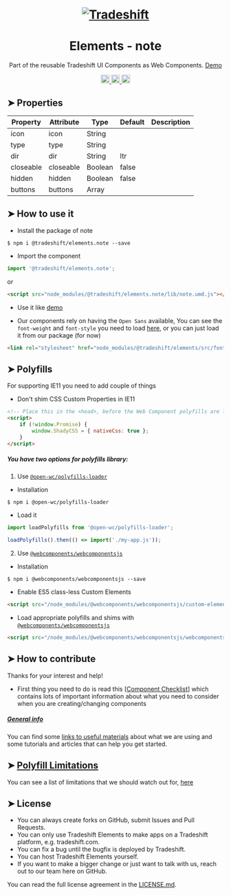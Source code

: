 <h1 align="center">
    <a href="https://tradeshift.com/">
      <img alt="Tradeshift" src="https://tradeshift.com/wp-content/themes/Tradeshift/img/brand/logo-black.png"/>
    </a>
</h1>

<h1 align="center">Elements - note</h1>

<p align="center">
  Part of the reusable Tradeshift UI Components as Web Components.
    <a href="https://tradeshift.github.io/elements/?path=/story/ts-note--default">
      Demo
    </a>
</p>

<p align="center">
    <a href="https://www.npmjs.com/package/@tradeshift/elements.note">
      <img alt="NPM Version" src="https://badgen.net/npm/v/@tradeshift/elements.note" height="20"/>
    </a>
    <a href="https://npmcharts.com/compare/@tradeshift/elements.note?minimal=true">
		  <img alt="Downloads per month" src="https://badgen.net/npm/dm/@tradeshift/elements.note" height="20"/>
		</a>
		<a href="https://www.npmjs.com/browse/depended/@tradeshift/elements.note">
		  <img alt="Dependent packages" src="https://badgen.net/npm/dependents/@tradeshift/elements.note" height="20"/>
		</a>
</p>

<style>
  table {
      width:100%;
  }
</style>

## ➤ Properties

| Property  | Attribute | Type    | Default | Description |
| --------- | --------- | ------- | ------- | ----------- |
| icon      | icon      | String  |         |             |
| type      | type      | String  |         |             |
| dir       | dir       | String  | ltr     |             |
| closeable | closeable | Boolean | false   |             |
| hidden    | hidden    | Boolean | false   |             |
| buttons   | buttons   | Array   |         |             |

## ➤ How to use it

- Install the package of note

```shell
$ npm i @tradeshift/elements.note --save
```

- Import the component

```js
import '@tradeshift/elements.note';
```

or

```html
<script src="node_modules/@tradeshift/elements.note/lib/note.umd.js"></script>
```

- Use it like [demo]("https://tradeshift.github.io/elements/?path=/story/ts-note--default")

- Our components rely on having the `Open Sans` available, You can see the `font-weight` and `font-style` you need to load [here](https://github.com/Tradeshift/elements/blob/master/packages/core/src/fonts.css), or you can just load it from our package (for now)

```html
<link rel="stylesheet" href="node_modules/@tradeshift/elements/src/fonts.css" />
```

## ➤ Polyfills

For supporting IE11 you need to add couple of things

- Don't shim CSS Custom Properties in IE11

```html
<!-- Place this in the <head>, before the Web Component polyfills are loaded -->
<script>
	if (!window.Promise) {
		window.ShadyCSS = { nativeCss: true };
	}
</script>
```

##### You have two options for polyfills library:

1. Use [`@open-wc/polyfills-loader`](https://github.com/open-wc/open-wc/tree/master/packages/polyfills-loader)

- Installation

```shell
$ npm i @open-wc/polyfills-loader
```

- Load it

```js
import loadPolyfills from '@open-wc/polyfills-loader';

loadPolyfills().then(() => import('./my-app.js'));
```

2. Use [`@webcomponents/webcomponentsjs`](https://github.com/webcomponents/polyfills/tree/master/packages/webcomponentsjs)

- Installation

```hell
$ npm i @webcomponents/webcomponentsjs --save
```

- Enable ES5 class-less Custom Elements

```html
<script src="/node_modules/@webcomponents/webcomponentsjs/custom-elements-es5-adapter.js"></script>
```

- Load appropriate polyfills and shims with [`@webcomponents/webcomponentsjs`](https://github.com/webcomponents/webcomponentsjs)

```html
<script src="/node_modules/@webcomponents/webcomponentsjs/webcomponents-loader.js" defer></script>
```

## ➤ How to contribute

Thanks for your interest and help!

- First thing you need to do is read this [[Component Checklist](https://github.com/Tradeshift/elements/wiki/Component-checklist)] which contains lots of important information about what you need to consider when you are creating/changing components

##### [General info](https://github.com/Tradeshift/elements/wiki/Useful-materials-starter)

You can find some [links to useful materials](https://github.com/Tradeshift/elements/wiki/Useful-materials-starter) about what we are using and some tutorials and articles that can help you get started.

## ➤ [Polyfill Limitations](https://github.com/Tradeshift/elements/wiki/Polyfill-Limitations)

You can see a list of limitations that we should watch out for, [here](https://github.com/Tradeshift/elements/wiki/Polyfill-Limitations)

## ➤ License

- You can always create forks on GitHub, submit Issues and Pull Requests.
- You can only use Tradeshift Elements to make apps on a Tradeshift platform, e.g. tradeshift.com.
- You can fix a bug until the bugfix is deployed by Tradeshift.
- You can host Tradeshift Elements yourself.
- If you want to make a bigger change or just want to talk with us, reach out to our team here on GitHub.

You can read the full license agreement in the [LICENSE.md](https://github.com/Tradeshift/elements/blob/master/LICENSE.md).

